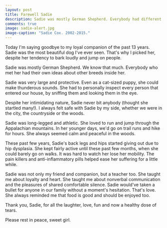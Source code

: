 ```yaml
---
layout: post
title: Farewell Sadie
description: Sadie was mostly German Shepherd. Everybody had different guesses about the other breeds inside her. 
comments: true
image: sadie-alert.jpg
image-caption: "Sadie Cox. 2002-2015."
---
```

Today I'm saying goodbye to my loyal companion of the past 13 years.  Sadie was the most beautiful dog I've ever seen.  That's why I picked her, despite her tendency to bark loudly and jump on people.

Sadie was mostly German Shepherd.  We know that much.  Everybody who met her had their own ideas about other breeds inside her. 

Sadie was very large and protective.  Even as a cat-sized puppy, she could make thunderous sounds.  She had to personally inspect every person that entered our house, by sniffing them and looking them in the eye.

Despite her intimidating nature, Sadie never bit anybody (thought she startled many!).  I always felt safe with Sadie by my side, whether we were in the city, the countryside or the woods.

Sadie was long-legged and athletic.  She loved to run and jump through the Appalachian mountains. In her younger days, we'd go on trail runs and hike for hours.  She always seemed calm and peaceful in the woods.

These past few years, Sadie's back legs and hips started giving out due to hip dysplasia.  She kept fairly active until these past few months, when she could barely go on walks.  It was hard to watch her lose her mobility. The pain killers and anti-inflammatory pills helped ease her suffering for a little while.

Sadie was not only my friend and companion, but a teacher too.  She taught me about loyalty and heart.  She taught me about nonverbal communication and the pleasures of shared comfortable silence.  Sadie would've taken a bullet for anyone in our family without a moment's hesitation.  That's love.  She always reminded me that food is good and should be enjoyed too.

Thank you, Sadie, for all the laughter, love, fun and now a healthy dose of tears.

Please rest in peace, sweet girl.
